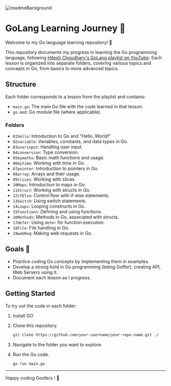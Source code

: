 ![readmeBackground](image.jpg)

# GoLang Learning Journey 📘

Welcome to my Go language learning repository! 🌟

This repository documents my progress in learning the Go programming language, following [Hitesh Choudhary's GoLang playlist on YouTube](https://youtu.be/_0R6H1m9o78?si=scVXrT5tGo81ErOt). Each lesson is organized into separate folders, covering various topics and concepts in Go, from basics to more advanced topics.

## Structure

Each folder corresponds to a lesson from the playlist and contains:

- `main.go`: The main Go file with the code learned in that lesson.
- `go.mod`: Go module file (where applicable).

### Folders

- `01hello`: Introduction to Go and "Hello, World!"
- `02variable`: Variables, constants, and data types in Go.
- `03userinput`: Handling user input.
- `04conversion`: Type conversion.
- `05mymaths`: Basic math functions and usage.
- `06mytime`: Working with time in Go.
- `07pointer`: Introduction to pointers in Go.
- `08array`: Arrays and their usage.
- `09slices`: Working with slices.
- `10Maps`: Introduction to maps in Go.
- `11Struct`: Working with structs in Go.
- `12ifElse`: Control flow with if-else statements.
- `13Switch`: Using switch statements.
- `14Loops`: Looping constructs in Go.
- `15Functions`: Defining and using functions.
- `16Methods`: Methods in Go, associated with structs.
- `17defer`: Using `defer` for function execution.
- `18File`: File handling in Go.
- `19webReq`: Making web requests in Go.

## Goals 🎯

- Practice coding Go concepts by implementing them in examples.
- Develop a strong hold in Go programming (being Goffer), creating API, Web Servers using it.
- Document each lesson as I progress.

## Getting Started

To try out the code in each folder:

1. Install GO
2. Clone this repository.

   ```bash
   git clone https://github.com/your-username/your-repo-name.git ./
   ```

3. Navigate to the folder you want to explore.
4. Run the Go code.
   ```bash
   go run main.go
   ```

---

Happy coding Goofers ! 🚀
